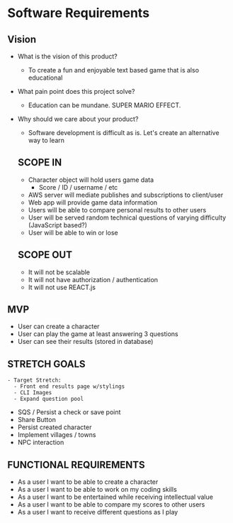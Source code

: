 # Software Requirements

## Vision

- What is the vision of this product?
  - To create a fun and enjoyable text based game that is also educational
- What pain point does this project solve?
  - Education can be mundane. SUPER MARIO EFFECT. 
- Why should we care about your product?
  - Software development is difficult as is. Let's create an alternative way to learn
  
  ## SCOPE IN
  - Character object will hold users game data
    - Score / ID / username / etc
  -  AWS server will mediate publishes and subscriptions to client/user
  -  Web app will provide game data information
  -  Users will be able to compare personal results to other users
  -  User will be served random technical questions of varying difficulty (JavaScript based?)
  -  User will be able to win or lose

  ## SCOPE OUT
  - It will not be scalable
  - It will not have authorization / authentication
  - It will not use REACT.js

## MVP
  - User can create a character
  - User can play the game at least answering 3 questions
  - User can see their results (stored in database)

## STRETCH GOALS
    - Target Stretch:
      - Front end results page w/stylings
      - CLI Images
      - Expand question pool
  - SQS / Persist a check or save point
  - Share Button
  - Persist created character
  - Implement villages / towns
  - NPC interaction

## FUNCTIONAL REQUIREMENTS
 - As a user I want to be able to create a character
 - As a user I want to be able to work on my coding skills
 - As a user I want to be entertained while receiving intellectual value
 - As a user I want to be able to compare my scores to other users
 - As a user I want to receive different questions as I play

